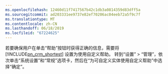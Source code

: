 ```yaml
---
ms.openlocfilehash: 12460d11f7417567b42c1db3a0814359d83dff5a
ms.sourcegitcommit: ad203331ee9737e82ef70206ac04eeb72a5f9c7f
ms.translationtype: MT
ms.contentlocale: zh-CN
ms.lasthandoff: 06/18/2019
ms.locfileid: "67224625"
---
```

若要确保用户在单击“帮助”按钮时获得正确的信息，需要将 [!INCLUDE[pn_crm_shortest](pn-crm-shortest.md)] 设置为使用自定义帮助。 转到“设置” > “管理”，依次单击“系统设置”和“常规”选项卡，然后在“为可自定义实体使用自定义帮助”中选择“确定”。